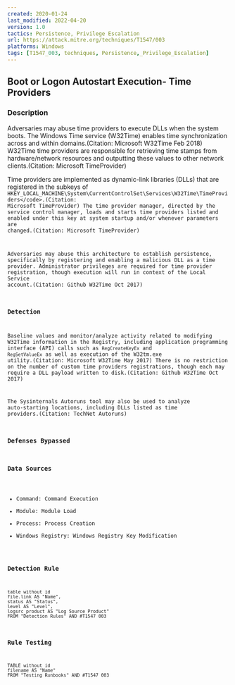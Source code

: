 ```yaml
---
created: 2020-01-24
last_modified: 2022-04-20
version: 1.0
tactics: Persistence, Privilege Escalation
url: https://attack.mitre.org/techniques/T1547/003
platforms: Windows
tags: [T1547_003, techniques, Persistence,_Privilege_Escalation]
---
```


## Boot or Logon Autostart Execution- Time Providers

### Description

Adversaries may abuse time providers to execute DLLs when the system boots. The Windows Time service (W32Time) enables time synchronization across and within domains.(Citation: Microsoft W32Time Feb 2018) W32Time time providers are responsible for retrieving time stamps from hardware/network resources and outputting these values to other network clients.(Citation: Microsoft TimeProvider)

Time providers are implemented as dynamic-link libraries (DLLs) that are registered in the subkeys of  <code>HKEY_LOCAL_MACHINE\System\CurrentControlSet\Services\W32Time\TimeProviders\</code>.(Citation: Microsoft TimeProvider) The time provider manager, directed by the service control manager, loads and starts time providers listed and enabled under this key at system startup and/or whenever parameters are changed.(Citation: Microsoft TimeProvider)

Adversaries may abuse this architecture to establish persistence, specifically by registering and enabling a malicious DLL as a time provider. Administrator privileges are required for time provider registration, though execution will run in context of the Local Service account.(Citation: Github W32Time Oct 2017)

### Detection

Baseline values and monitor/analyze activity related to modifying W32Time information in the Registry, including application programming interface (API) calls such as <code>RegCreateKeyEx</code> and <code>RegSetValueEx</code> as well as execution of the W32tm.exe utility.(Citation: Microsoft W32Time May 2017) There is no restriction on the number of custom time providers registrations, though each may require a DLL payload written to disk.(Citation: Github W32Time Oct 2017)

The Sysinternals Autoruns tool may also be used to analyze auto-starting locations, including DLLs listed as time providers.(Citation: TechNet Autoruns)

### Defenses Bypassed



### Data Sources

  - Command: Command Execution
  -  Module: Module Load
  -  Process: Process Creation
  -  Windows Registry: Windows Registry Key Modification
### Detection Rule

```dataview
table without id
file.link AS "Name",
status AS "Status",
level AS "Level",
logsrc_product AS "Log Source Product"
FROM "Detection Rules" AND #T1547_003
```

### Rule Testing

```dataview
TABLE without id
filename AS "Name"
FROM "Testing Runbooks" AND #T1547_003
```
